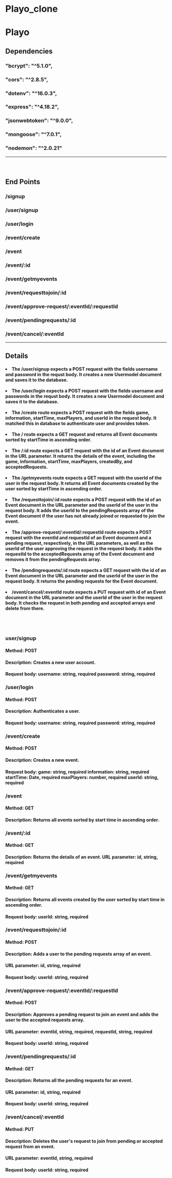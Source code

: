 # Playo_clone
<h1>Playo</h1>
<h2>Dependencies</h2>

<h3>"bcrypt": "^5.1.0",
<h3> "cors": "^2.8.5",
  <h3>  "dotenv": "^16.0.3",
   <h3> "express": "^4.18.2",
  <h3>  "jsonwebtoken": "^9.0.0",
  <h3>  "mongoose": "^7.0.1",
   <h3> "nodemon": "^2.0.21"
   </br>
   <hr>
   </br>
   
   <h2>End Points</h2><h3>/signup
   
 <h3>/user/signup
   
 <h3>/user/login
   
<h3>/event/create

<h3>/event

<h3>/event/:id

<h3>/event/getmyevents

<h3>/event/requesttojoin/:id

<h3>/event/approve-request/:eventId/:requestId

<h3>/event/pendingrequests/:id

<h3>/event/cancel/:eventId

</br>
  <hr>
   <h2>Details</h2>

<h4>
<li>The /user/signup expects a POST request with the fields username and password in the requst body. It creates a new Usermodel document and saves it to the database.
</br>
</br>
<li>The /user/login expects a POST request with the fields username and passwords in the requst body. It creates a new Usermodel document and saves it to the database.
</br>
</br>
<li>The /create route expects a POST request with the fields game, information, startTime, maxPlayers, and userId in the request body. It matched this in database to authenticate user and provides token.
</br>
</br>
<li>The / route expects a GET request and returns all Event documents sorted by startTime in ascending order.
</br>
</br>
<li>The /:id route expects a GET request with the id of an Event document in the URL parameter. It returns the details of the event, including the game, information, startTime, maxPlayers, createdBy, and acceptedRequests.
</br>
</br>
<li>The /getmyevents route expects a GET request with the userId of the user in the request body. It returns all Event documents created by the user sorted by startTime in ascending order.
</br>
</br>
<li>The /requesttojoin/:id route expects a POST request with the id of an Event document in the URL parameter and the userId of the user in the request body. It adds the userId to the pendingRequests array of the Event document if the user has not already joined or requested to join the event.
</br>
</br>
<li>The /approve-request/:eventId/:requestId route expects a POST request with the eventId and requestId of an Event document and a pending request, respectively, in the URL parameters, as well as the userId of the user approving the request in the request body. It adds the requestId to the acceptedRequests array of the Event document and removes it from the pendingRequests array.
</br>
</br>
<li>The /pendingrequests/:id route expects a GET request with the id of an Event document in the URL parameter and the userId of the user in the request body. It returns the pending requests for the Event document.
</br>
</br>
<li> /event/cancel/:eventId route expects a PUT request with id of an Event document in the URL parameter and the userId of the user in the request body. It checks the request in both pending and accepted arrays and delete from there.
</h4>
<br>
<br>

<h3>user/signup
<h4>Method: POST
<h4>Description: Creates a new user account.
<h4>Request body:
username: string, required
password: string, required
<h3>/user/login
<h4>Method: POST
<h4>Description: Authenticates a user.
<h4>Request body:
username: string, required
password: string, required
<h3>/event/create
<h4>Method: POST
<h4>Description: Creates a new event.
<h4>Request body:
game: string, required
information: string, required
startTime: Date, required
maxPlayers: number, required
userId: string, required
<h3>/event
<h4>Method: GET
<h4>Description: Returns all events sorted by start time in ascending order.
<h3>/event/:id
<h4>Method: GET
<h4>Description: Returns the details of an event.
URL parameter: id, string, required
<h3>/event/getmyevents
<h4>Method: GET
<h4>Description: Returns all events created by the user sorted by start time in ascending order.
<h4>Request body:
userId: string, required
<h3>/event/requesttojoin/:id
<h4>Method: POST
<h4>Description: Adds a user to the pending requests array of an event.
<h4>URL parameter: id, string, required
<h4>Request body:
userId: string, required
<h3>/event/approve-request/:eventId/:requestId
<h4>Method: POST
<h4>Description: Approves a pending request to join an event and adds the user to the accepted requests array.
<h4>URL parameter: eventId, string, required, requestId, string, required
<h4>Request body:
userId: string, required
<h3>/event/pendingrequests/:id
<h4>Method: GET
<h4>Description: Returns all the pending requests for an event.
<h4>URL parameter: id, string, required
<h4>Request body:
userId: string, required
<h3>/event/cancel/:eventId
<h4>Method: PUT
<h4>Description: Deletes the user's request to join from pending or accepted request from an event.
<h4>URL parameter: eventId, string, required
<h4>Request body:
userId: string, required
